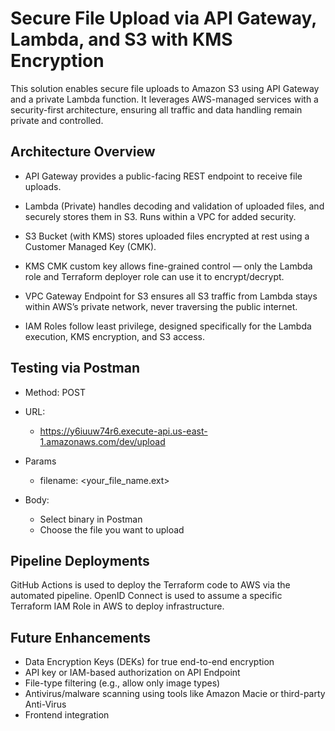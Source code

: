 # Secure File Upload via API Gateway, Lambda, and S3 with KMS Encryption
This solution enables secure file uploads to Amazon S3 using API Gateway and a private Lambda function. It leverages AWS-managed services with a security-first architecture, ensuring all traffic and data handling remain private and controlled.

## Architecture Overview
- API Gateway provides a public-facing REST endpoint to receive file uploads.

- Lambda (Private) handles decoding and validation of uploaded files, and securely stores them in S3. Runs within a VPC for added security.

- S3 Bucket (with KMS) stores uploaded files encrypted at rest using a Customer Managed Key (CMK).

- KMS CMK custom key allows fine-grained control — only the Lambda role and Terraform deployer role can use it to encrypt/decrypt.

- VPC Gateway Endpoint for S3 ensures all S3 traffic from Lambda stays within AWS’s private network, never traversing the public internet.

- IAM Roles follow least privilege, designed specifically for the Lambda execution, KMS encryption, and S3 access.

## Testing via Postman
- Method: POST

- URL:
    - https://y6iuuw74r6.execute-api.us-east-1.amazonaws.com/dev/upload

- Params
    - filename: <your_file_name.ext>

- Body:
    - Select binary in Postman
    - Choose the file you want to upload

## Pipeline Deployments
GitHub Actions is used to deploy the Terraform code to AWS via the automated pipeline. OpenID Connect is used to assume a specific Terraform IAM Role in AWS to deploy infrastructure.

##  Future Enhancements
- Data Encryption Keys (DEKs) for true end-to-end encryption
- API key or IAM-based authorization on API Endpoint
- File-type filtering (e.g., allow only image types)
- Antivirus/malware scanning using tools like Amazon Macie or third-party Anti-Virus
- Frontend integration